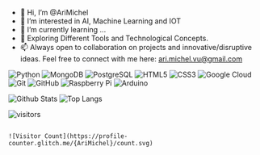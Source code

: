 - 👋 Hi, I’m @AriMichel
- 👀 I’m interested in AI, Machine Learning and IOT
- 🌱 I’m currently learning ...
- 💞️ Exploring Different Tools and Technological Concepts.
- 📫 Always open to collaboration on projects and innovative/disruptive ideas. Feel free to connect with me here: ari.michel.vu@gmail.com


<!---
AriMichel/AriMichel is a ✨ special ✨ repository because its `README.md` (this file) appears on your GitHub profile.
You can click the Preview link to take a look at your changes.
--->

![Python](https://img.shields.io/badge/-Python-black?style=flat-square&logo=Python)
![MongoDB](https://img.shields.io/badge/-MongoDB-black?style=flat-square&logo=mongodb)
![PostgreSQL](https://img.shields.io/badge/-PostgreSQL-336791?style=flat-square&logo=postgresql)
![HTML5](https://img.shields.io/badge/-HTML5-E34F26?style=flat-square&logo=html5&logoColor=white)
![CSS3](https://img.shields.io/badge/-CSS3-1572B6?style=flat-square&logo=css3)
![Google Cloud](https://img.shields.io/badge/Google%20Cloud-black?style=flat-square&logo=google-cloud)
![Git](https://img.shields.io/badge/-Git-black?style=flat-square&logo=git)
![GitHub](https://img.shields.io/badge/-GitHub-181717?style=flat-square&logo=github)
![Raspberry Pi](https://img.shields.io/badge/-Raspberry%20Pi-C51A4A?style=flat-square&logo=Raspberry-Pi)
![Arduino](https://img.shields.io/badge/Arduino_IDE-00979D?style=flat-square&logo=appveyor&logo=arduino&logoColor=white)


![Github Stats](https://github-readme-stats.vercel.app/api?username=AriMichel&count_private=true&show_icons=true&include_all_commits=true)
![Top Langs](https://github-readme-stats.vercel.app/api/top-langs/?username=AriMichel&hide=TeX&layout=compact)



![visitors](https://visitor-badge.glitch.me/badge?page_id=page.id&left_color=green&right_color=red)

                                                                                  ![Visitor Count](https://profile-counter.glitch.me/{AriMichel}/count.svg)
